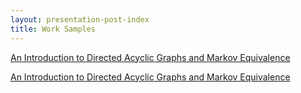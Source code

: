 ```yaml
---
layout: presentation-post-index
title: Work Samples
---
```


[An Introduction to Directed Acyclic Graphs and Markov Equivalence](documents/throolin_writingproject.pdf)

<a href="mthroolin.github.io/documents/throolin_writingproject.pdf" target="_blank">An Introduction to Directed Acyclic Graphs and Markov Equivalence</a>
